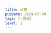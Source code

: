 ```yaml
---
title: 反馈
pubDate: 2024-07-09
tags: [💡思维]
level: 1
---
```


[反馈]: https://www.raptitude.com/2024/06/feedback-is-what-makes-everything-work/
